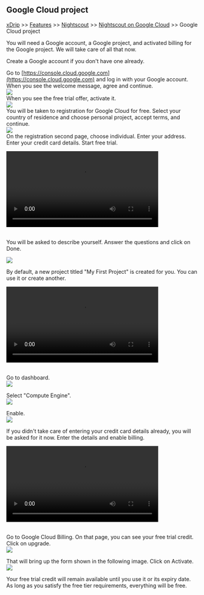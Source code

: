 ## Google Cloud project  
[xDrip](../../README.md) >> [Features](../Features_page) >> [Nightscout](../Nightscout_page) >> [Nightscout on Google Cloud](./GoogleCloud) >> Google Cloud project  
  
You will need a Google account, a Google project, and activated billing for the Google project.  We will take care of all that now.  
  
Create a Google account if you don't have one already.  
  
Go to  [https://console.cloud.google.com](https://console.cloud.google.com) and log in with your Google account.  
When you see the welcome message, agree and continue.  
![](./images/GC_Welcome.png)  
When you see the free trial offer, activate it.  
![](./images/FreeTrial.png)  
You will be taken to registration for Google Cloud for free.  Select your country of residence and choose personal project, accept terms, and continue.  
![](./images/Country.png)  
On the registration second page, choose individual.  Enter your address.  Enter your credit card details.  Start free trial.  
  
<video width="400" controlsList="nodownload" src="./video/GC.mp4" controls>  
</video>  
<br/>  
<br/>  
  
You will be asked to describe yourself.  Answer the questions and click on Done.  
  
![](./images/GoogleCloud.png)  
  
By default, a new project titled "My First Project" is created for you.  You can use it or create another.  
  
<video width="400" controlsList="nodownload" src="./video/GC2.mp4" controls>  
</video>  
<br/>  
<br/>  
  
Go to dashboard.  
![](./images/Dashboard.png)  
  
Select "Compute Engine".  
![](./images/Dash.png)  
  
Enable.  
![](./images/Enable.png)  

If you didn't take care of entering your credit card details already, you will be asked for it now.  Enter the details and enable billing.  
  
<video width="400" controlsList="nodownload" src="./video/GC3.mp4" controls>  
</video>  
<br/>  
<br/>   
  
Go to Google Cloud Billing.  On that page, you can see your free  trial credit.  Click on upgrade.  
![](./images/FreeTrialCredit.png)  
  
That will bring up the form shown in the following image.  Click on Activate.  
![](./images/ActivateFullAccountBefore.png)  
  
Your free trial credit will remain available until you use it or its expiry date.  
As long as you satisfy the free tier requirements, everything will be free.  
  
